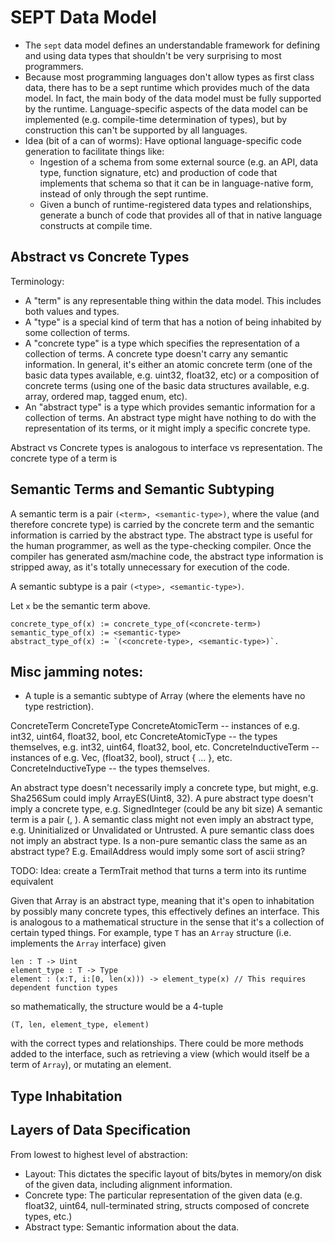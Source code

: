 # SEPT Data Model

-   The `sept` data model defines an understandable framework for defining and using data types that shouldn't be very surprising to most programmers.
-   Because most programming languages don't allow types as first class data, there has to be a sept runtime which provides much of the data model.  In fact, the main body of the data model must be fully supported by the runtime.  Language-specific aspects of the data model can be implemented (e.g. compile-time determination of types), but by construction this can't be supported by all languages.
-   Idea (bit of a can of worms): Have optional language-specific code generation to facilitate things like:
    -   Ingestion of a schema from some external source (e.g. an API, data type, function signature, etc) and production of code that implements that schema so that it can be in language-native form, instead of only through the sept runtime.
    -   Given a bunch of runtime-registered data types and relationships, generate a bunch of code that provides all of that in native language constructs at compile time.

## Abstract vs Concrete Types

Terminology:
-   A "term" is any representable thing within the data model.  This includes both values and types.
-   A "type" is a special kind of term that has a notion of being inhabited by some collection of terms.
-   A "concrete type" is a type which specifies the representation of a collection of terms.  A concrete type doesn't carry any semantic information.  In general, it's either an atomic concrete term (one of the basic data types available, e.g. uint32, float32, etc) or a composition of concrete terms (using one of the basic data structures available, e.g. array, ordered map, tagged enum, etc).
-   An "abstract type" is a type which provides semantic information for a collection of terms.  An abstract type might have nothing to do with the representation of its terms, or it might imply a specific concrete type.

Abstract vs Concrete types is analogous to interface vs representation.  The concrete type of a term is

## Semantic Terms and Semantic Subtyping

A semantic term is a pair `(<term>, <semantic-type>)`, where the value (and therefore concrete type) is carried by the concrete term and the semantic information is carried by the abstract type.  The abstract type is useful for the human programmer, as well as the type-checking compiler.  Once the compiler has generated asm/machine code, the abstract type information is stripped away, as it's totally unnecessary for execution of the code.

A semantic subtype is a pair `(<type>, <semantic-type>)`.

Let `x` be the semantic term above.

    concrete_type_of(x) := concrete_type_of(<concrete-term>)
    semantic_type_of(x) := <semantic-type>
    abstract_type_of(x) := `(<concrete-type>, <semantic-type>)`.

Misc jamming notes:
-
-   A tuple is a semantic subtype of Array (where the elements have no type restriction).


ConcreteTerm
ConcreteType
ConcreteAtomicTerm -- instances of e.g. int32, uint64, float32, bool, etc
ConcreteAtomicType -- the types themselves, e.g. int32, uint64, float32, bool, etc.
ConcreteInductiveTerm -- instances of e.g. Vec<int32>, (float32, bool), struct { ... }, etc.
ConcreteInductiveType -- the types themselves.

An abstract type doesn't necessarily imply a concrete type, but might, e.g. Sha256Sum could imply ArrayES(Uint8, 32).
A pure abstract type doesn't imply a concrete type, e.g. SignedInteger (could be any bit size)
A semantic term is a pair (<concrete-term>, <abstract-type>).
A semantic class might not even imply an abstract type, e.g. Uninitialized or Unvalidated or Untrusted.
A pure semantic class does not imply an abstract type.
Is a non-pure semantic class the same as an abstract type?  E.g. EmailAddress would imply some sort of ascii string?

TODO: Idea: create a TermTrait method that turns a term into its runtime equivalent

Given that Array is an abstract type, meaning that it's open to inhabitation by possibly many concrete types, this effectively defines an interface.  This is analogous to a mathematical structure in the sense that it's a collection of certain typed things.  For example, type `T` has an `Array` structure (i.e. implements the `Array` interface) given

    len : T -> Uint
    element_type : T -> Type
    element : (x:T, i:[0, len(x))) -> element_type(x) // This requires dependent function types

so mathematically, the structure would be a 4-tuple

    (T, len, element_type, element)

with the correct types and relationships.  There could be more methods added to the interface, such as retrieving a view (which would itself be a term of `Array`), or mutating an element.

## Type Inhabitation

## Layers of Data Specification

From lowest to highest level of abstraction:
-   Layout: This dictates the specific layout of bits/bytes in memory/on disk of the given data, including alignment information.
-   Concrete type: The particular representation of the given data (e.g. float32, uint64, null-terminated string, structs composed of concrete types, etc.)
-   Abstract type: Semantic information about the data.
